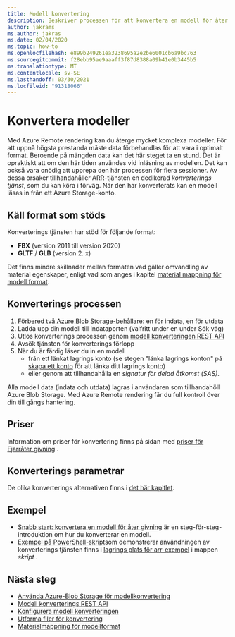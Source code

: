 ```yaml
---
title: Modell konvertering
description: Beskriver processen för att konvertera en modell för åter givning
author: jakrams
ms.author: jakras
ms.date: 02/04/2020
ms.topic: how-to
ms.openlocfilehash: e899b249261ea3238695a2e2be6001cb6a9bc763
ms.sourcegitcommit: f28ebb95ae9aaaff3f87d8388a09b41e0b3445b5
ms.translationtype: MT
ms.contentlocale: sv-SE
ms.lasthandoff: 03/30/2021
ms.locfileid: "91318066"
---
```

# <a name="convert-models"></a>Konvertera modeller

Med Azure Remote rendering kan du återge mycket komplexa modeller. För att uppnå högsta prestanda måste data förbehandlas för att vara i optimalt format. Beroende på mängden data kan det här steget ta en stund. Det är opraktiskt att om den här tiden användes vid inläsning av modellen. Det kan också vara onödig att upprepa den här processen för flera sessioner. Av dessa orsaker tillhandahåller ARR-tjänsten en dedikerad *konverterings tjänst*, som du kan köra i förväg.
När den har konverterats kan en modell läsas in från ett Azure Storage-konto.

## <a name="supported-source-formats"></a>Käll format som stöds

Konverterings tjänsten har stöd för följande format:

- **FBX**  (version 2011 till version 2020)
- **GLTF** / **GLB** (version 2. x)

Det finns mindre skillnader mellan formaten vad gäller omvandling av material egenskaper, enligt vad som anges i kapitel [material mappning för modell format](../../reference/material-mapping.md).

## <a name="the-conversion-process"></a>Konverterings processen

1. [Förbered två Azure Blob Storage-behållare](blob-storage.md): en för indata, en för utdata
1. Ladda upp din modell till Indataporten (valfritt under en under Sök väg)
1. Utlös konverterings processen genom [modell konverteringen REST API](conversion-rest-api.md)
1. Avsök tjänsten för konverterings förlopp
1. När du är färdig läser du in en modell
    - från ett länkat lagrings konto (se stegen "länka lagrings konton" på [skapa ett konto](../create-an-account.md#link-storage-accounts) för att länka ditt lagrings konto)
    - eller genom att tillhandahålla en *signatur för delad åtkomst (SAS)*.

Alla modell data (indata och utdata) lagras i användaren som tillhandahöll Azure Blob Storage. Med Azure Remote rendering får du full kontroll över din till gångs hantering.

## <a name="pricing"></a>Priser

Information om priser för konvertering finns på sidan med [priser för Fjärråter givning](https://azure.microsoft.com/pricing/details/remote-rendering) .


## <a name="conversion-parameters"></a>Konverterings parametrar

De olika konverterings alternativen finns i [det här kapitlet](configure-model-conversion.md).

## <a name="examples"></a>Exempel

- [Snabb start: konvertera en modell för åter givning](../../quickstarts/convert-model.md) är en steg-för-steg-introduktion om hur du konverterar en modell.
- [Exempel på PowerShell-skript](../../samples/powershell-example-scripts.md)som demonstrerar användningen av konverterings tjänsten finns i [lagrings plats för arr-exempel](https://github.com/Azure/azure-remote-rendering) i mappen *skript* .

## <a name="next-steps"></a>Nästa steg

- [Använda Azure-Blob Storage för modellkonvertering](blob-storage.md)
- [Modell konverterings REST API](conversion-rest-api.md)
- [Konfigurera modell konverteringen](configure-model-conversion.md)
- [Utforma filer för konvertering](layout-files-for-conversion.md)
- [Materialmappning för modellformat](../../reference/material-mapping.md)
